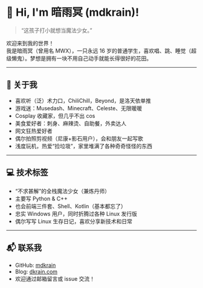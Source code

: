 # 👋 Hi, I'm 暗雨冥 (mdkrain)!

> “这孩子打小就想当魔法少女。”

欢迎来到我的世界！  
我是暗雨冥（曾用名 MWX），一只永远 16 岁的普通学生，喜欢唱、跳、睡觉（超级懒鬼）。梦想是拥有一块不用自己动手就能长得很好的花田。

---

## 🌈 关于我

- 喜欢听（泛）术力口，ChiliChill，Beyond，是洛天依单推
- 游戏迷：Musedash、Minecraft、Celeste、无限暖暖
- Cosplay 收藏家，但几乎不出 cos
- 美食爱好者：刺身、麻辣烫、自助餐，外卖达人
- 网文狂热爱好者
- 偶尔拍照剪视频（尼康+影石用户），会和朋友一起写歌
- 浅度玩机，热爱“捡垃圾”，家里堆满了各种奇奇怪怪的东西

---

## 💻 技术标签

- “不求甚解”的全栈魔法少女（兼炼丹师）
- 主要写 Python & C++
- 也会前端三件套、Shell、Kotlin（基本都忘了）
- 忠实 Windows 用户，同时折腾过各种 Linux 发行版
- 偶尔写写 Linux 生存日记，喜欢分享新技术和日常


---

## 📬 联系我

- GitHub: [mdkrain](https://github.com/mdkrain)
- Blog: [dkrain.com](https://dkrain.com)
- 欢迎通过邮箱留言或 issue 交流！

